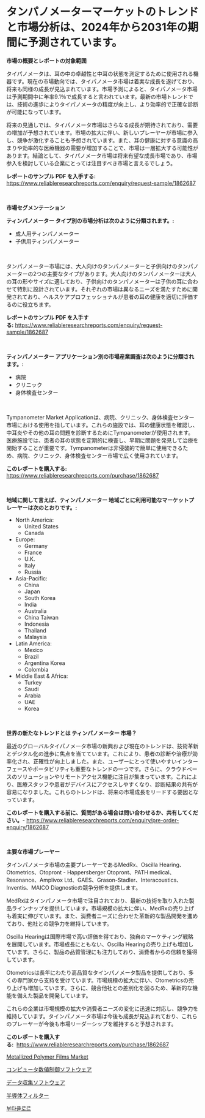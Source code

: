 <p><h1>タンパノメーターマーケットのトレンドと市場分析は、2024年から2031年の期間に予測されています。</h1></p><p><strong>市場の概要とレポートの対象範囲</strong></p>
<p><p>タイパノメータは、耳の中の卓越性と中耳の状態を測定するために使用される機器です。現在の市場動向では、タイパノメータ市場は着実な成長を遂げており、将来も同様の成長が見込まれています。市場予測によると、タイパノメータ市場は予測期間中に年率9.1％で成長すると言われています。最新の市場トレンドでは、技術の進歩によりタイパノメータの精度が向上し、より効率的で正確な診断が可能になっています。</p><p>将来の見通しでは、タイパノメータ市場はさらなる成長が期待されており、需要の増加が予想されています。市場の拡大に伴い、新しいプレーヤーが市場に参入し、競争が激化することも予想されています。また、耳の健康に対する意識の高まりや効率的な医療機器の需要が増加することで、市場は一層拡大する可能性があります。結論として、タイパノメータ市場は将来有望な成長市場であり、市場参入を検討している企業にとっては注目すべき市場と言えるでしょう。</p></p>
<p><strong>レポートのサンプル PDF を入手する:</strong> <a href="https://www.reliableresearchreports.com/enquiry/request-sample/1862687">https://www.reliableresearchreports.com/enquiry/request-sample/1862687</a></p>
<p>&nbsp;</p>
<p><strong>市場セグメンテーション</strong></p>
<p><strong>ティンパノメーター タイプ別の市場分析は次のように分類されます。:</strong></p>
<p><ul><li>成人用ティンパノメーター</li><li>子供用ティンパノメーター</li></ul></p>
<p>&nbsp;</p>
<p><p>タンパノメーター市場には、大人向けのタンパノメーターと子供向けのタンパノメーターの2つの主要なタイプがあります。大人向けのタンパノメーターは大人の耳の形やサイズに適しており、子供向けのタンパノメーターは子供の耳に合わせて特別に設計されています。それぞれの市場は異なるニーズを満たすために開発されており、ヘルスケアプロフェッショナルが患者の耳の健康を適切に評価するのに役立ちます。</p></p>
<p><strong>レポートのサンプル PDF を入手する:</strong>&nbsp;<a href="https://www.reliableresearchreports.com/enquiry/request-sample/1862687">https://www.reliableresearchreports.com/enquiry/request-sample/1862687</a></p>
<p>&nbsp;</p>
<p><strong> ティンパノメーター アプリケーション別の市場産業調査は次のように分類されます。:</strong></p>
<p><ul><li>病院</li><li>クリニック</li><li>身体検査センター</li></ul></p>
<p>&nbsp;</p>
<p><p>Tympanometer Market Applicationは、病院、クリニック、身体検査センター市場における使用を指しています。これらの施設では、耳の健康状態を確認し、中耳炎やその他の耳の問題を診断するためにTympanometerが使用されます。医療施設では、患者の耳の状態を定期的に検査し、早期に問題を発見して治療を開始することが重要です。Tympanometerは非侵襲的で簡単に使用できるため、病院、クリニック、身体検査センター市場で広く使用されています。</p></p>
<p><strong>このレポートを購入する:</strong>&nbsp; <a href="https://www.reliableresearchreports.com/purchase/1862687">https://www.reliableresearchreports.com/purchase/1862687</a></p>
<p>&nbsp;</p>
<p><strong>地域に関して言えば、ティンパノメーター 地域ごとに利用可能なマーケットプレーヤーは次のとおりです。:</strong></p>
<p><ul>
    <li>
        North America:
        <ul>
            <li>United States</li>
            <li>Canada</li>
        </ul>
    </li>
    <li>
        Europe:
        <ul>
            <li>Germany</li>
            <li>France</li>
            <li>U.K.</li>
            <li>Italy</li>
            <li>Russia</li>
        </ul>
    </li>
    <li>
        Asia-Pacific:
        <ul>
            <li>China</li>
            <li>Japan</li>
            <li>South Korea</li>
            <li>India</li>
            <li>Australia</li>
            <li>China Taiwan</li>
            <li>Indonesia</li>
            <li>Thailand</li>
            <li>Malaysia</li>
        </ul>
    </li>
    <li>
        Latin America:
        <ul>
            <li>Mexico</li>
            <li>Brazil</li>
            <li>Argentina Korea</li>
            <li>Colombia</li>
        </ul>
    </li>
    <li>
        Middle East & Africa:
        <ul>
            <li>Turkey</li>
            <li>Saudi</li>
            <li>Arabia</li>
            <li>UAE</li>
            <li>Korea</li>
        </ul>
    </li>
    </ul></p>
<p>&nbsp;</p>
<p><strong>世界の新たなトレンドとは ティンパノメーター 市場？</strong></p>
<p><p>最近のグローバルタイパノメータ市場の新興および現在のトレンドは、技術革新とデジタル化の進歩に焦点を当てています。これにより、患者の診断や治療が効率化され、正確性が向上しました。また、ユーザーにとって使いやすいインターフェースやポータビリティも重要なトレンドの一つです。さらに、クラウドベースのソリューションやリモートアクセス機能に注目が集まっています。これにより、医療スタッフや患者がデバイスにアクセスしやすくなり、診断結果の共有が容易になりました。これらのトレンドは、将来の市場成長をリードする要因となっています。</p></p>
<p><strong>このレポートを購入する前に、質問がある場合は問い合わせるか、共有してください。</strong>- <a href="https://www.reliableresearchreports.com/enquiry/pre-order-enquiry/1862687">https://www.reliableresearchreports.com/enquiry/pre-order-enquiry/1862687</a></p>
<p>&nbsp;</p>
<p><strong>主要な市場プレーヤー</strong></p>
<p><p>タインパノメータ市場の主要プレーヤーであるMedRx、Oscilla Hearing、Otometrics、Otopront - Happersberger Otopront、PATH medical、Resonance、Amplivox Ltd、GAES、Grason-Stadler、Interacoustics、Inventis、MAICO Diagnosticの競争分析を提供します。</p><p>MedRxはタインパノメータ市場で注目されており、最新の技術を取り入れた製品ラインナップを提供しています。市場規模の拡大に伴い、MedRxの売り上げも着実に伸びています。また、消費者ニーズに合わせた革新的な製品開発を進めており、他社との競争力を維持しています。</p><p>Oscilla Hearingは国際市場で高い評価を得ており、独自のマーケティング戦略を展開しています。市場成長にともない、Oscilla Hearingの売り上げも増加しています。さらに、製品の品質管理にも注力しており、消費者からの信頼を獲得しています。</p><p>Otometricsは長年にわたり高品質なタインパノメータ製品を提供しており、多くの専門家から支持を受けています。市場規模の拡大に伴い、Otometricsの売り上げも増加しています。さらに、競合他社との差別化を図るため、革新的な機能を備えた製品を開発しています。</p><p>これらの企業は市場規模の拡大や消費者ニーズの変化に迅速に対応し、競争力を維持しています。タインパノメータ市場は今後も成長が見込まれており、これらのプレーヤーが今後も市場リーダーシップを維持すると予想されます。</p></p>
<p><strong>このレポートを購入する:</strong>&nbsp;&nbsp;<a href="https://www.reliableresearchreports.com/purchase/1862687">https://www.reliableresearchreports.com/purchase/1862687</a></p>
<p><p><a href="https://issuu.com/reportprime-2/docs/metallized-polymer-films-market-size-2030.pptx">Metallized Polymer Films Market</a></p><p><a href="https://github.com/lababdou/Market-Research-Report-List-2/blob/main/8982165192019.md">コンピュータ数値制御ソフトウェア</a></p><p><a href="https://github.com/bevdtkn4419963/Market-Research-Report-List-1/blob/main/9165134192020.md">データ収集ソフトウェア</a></p><p><a href="https://medium.com/@rodhoppe07/%E5%8D%8A%E5%B0%8E%E4%BD%93%E3%83%95%E3%82%A3%E3%83%AB%E3%82%BF%E3%83%BC%E5%B8%82%E5%A0%B4%E3%81%AE%E6%8C%87%E6%A8%99%E3%82%92%E8%A7%A3%E8%AA%AD%E3%81%99%E3%82%8B-%E5%B8%82%E5%A0%B4%E3%82%B7%E3%82%A7%E3%82%A2-%E3%83%88%E3%83%AC%E3%83%B3%E3%83%89-%E6%88%90%E9%95%B7%E3%83%91%E3%82%BF%E3%83%BC%E3%83%B3-d86701e91344">半導体フィルター</a></p><p><a href="https://github.com/vsoq0zknh59/Market-Research-Report-List-1/blob/main/4370918191835.md">부타클로르</a></p></p>